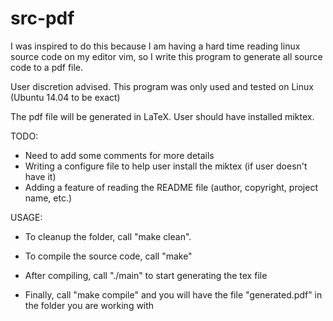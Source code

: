 # src-pdf
I was inspired to do this because I am having a hard time reading linux source code 
on my editor vim, so I write this program to generate all source code to a pdf file.

User discretion advised. This program was only used and tested on Linux (Ubuntu 14.04 to be exact)

The pdf file will be generated in LaTeX. User should have installed miktex.

TODO:
- Need to add some comments for more details
- Writing a configure file to help user install the miktex (if user doesn't have it)
- Adding a feature of reading the README file (author, copyright, project name, etc.)

USAGE:
- To cleanup the folder, call "make clean".

- To compile the source code, call "make"
- After compiling, call "./main" to start generating the tex file
- Finally, call "make compile" and you will have the file "generated.pdf" in the folder 
you are working with
